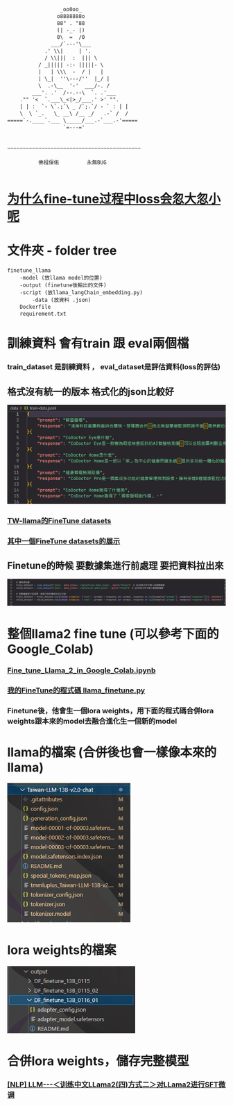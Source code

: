 ```

                 _oo0oo_
                o8888888o
                88" . "88
                (| -_- |)
                0\  =  /0
              ___/`---'\___
            .' \\|     | '.
            / \\|||  :  ||| \
          / _||||| -:- |||||- \
          |   | \\\  -  / |   |
          | \_|  ''\---/''  |_/ |
          \  .-\__  '-'  ___/-. /
        ___'. .'  /--.--\  `. .'___
    ."" '<  `.___\_<|>_/___.' >' "".
    | | :  `- \`.;`\ _ /`;.`/ - ` : | |
    \  \ `_.   \_ __\ /__ _/   .-` /  /
=====`-.____`.___ \_____/___.-`___.-'=====
                  `=---='


~~~~~~~~~~~~~~~~~~~~~~~~~~~~~~~~~~~~~~~~~~~

          佛祖保佑         永無BUG


```

# [为什么fine-tune过程中loss会忽大忽小呢](https://github.com/Facico/Chinese-Vicuna/issues/39)


# 文件夾 - folder tree 
```
finetune_llama  
    -model (放llama model的位置)  
    -output (finetune後輸出的文件)
    -script (放llama_langChain_embedding.py)  
        -data (放資料 .json)  
    Dockerfile  
    requirement.txt  
```

# 訓練資料 會有train 跟 eval兩個檔
### **train_dataset 是訓練資料 ， eval_dataset是評估資料(loss的評估)**

## 格式沒有統一的版本 格式化的json比較好 
![Alt text](photo/traindata.png)

### [TW-llama的FineTune datasets](https://huggingface.co/datasets/yentinglin/TaiwanChat)  
### [其中一個FineTune datasets的展示](https://github.com/f901107/Fine_tuning_LLMs)

## Finetune的時候 要數據集進行前處理 要把資料拉出來 
![Alt text](photo/train.png)


# 整個llama2 fine tune (可以參考下面的Google_Colab)
### [Fine_tune_Llama_2_in_Google_Colab.ipynb](https://colab.research.google.com/github/f901107/Fine_tuning_LLMs/blob/main/Fine_tune_Llama_2_in_Google_Colab.ipynb#scrollTo=OJXpOgBFuSrc)

### [我的FineTune的程式碼 llama_finetune.py](llama_finetune.py)  
### **Finetune後，他會生一個lora weights，用下面的程式碼合併lora weights跟本來的model去融合進化生一個新的model**

# llama的檔案 (合併後也會一樣像本來的llama)
![Alt text](photo/llama.png)

# lora weights的檔案 
![Alt text](photo/weightloss.png)

# 合併lora weights，儲存完整模型
### [[NLP] LLM---＜训练中文LLama2(四)方式二＞对LLama2进行SFT微调](https://blog.csdn.net/zwqjoy/article/details/132765488)



